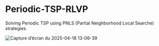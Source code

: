 # Periodic-TSP-RLVP
Solving Periodic TSP using PNLS (Partial Neighborhood Local Searche) strategies.

![Capture d’écran du 2025-04-18 13-06-39](https://github.com/user-attachments/assets/9288c025-d4b6-4370-9a65-0a9a8159da6d)
